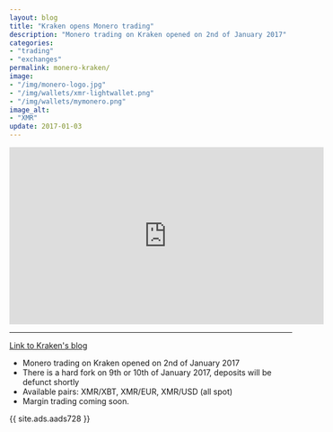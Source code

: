 ```yaml
---
layout: blog
title: "Kraken opens Monero trading"
description: "Monero trading on Kraken opened on 2nd of January 2017"
categories:
- "trading"
- "exchanges"
permalink: monero-kraken/
image:
- "/img/monero-logo.jpg"
- "/img/wallets/xmr-lightwallet.png"
- "/img/wallets/mymonero.png"
image_alt:
- "XMR"
update: 2017-01-03
---
```


<iframe width="560" height="315" src="https://www.youtube.com/embed/TZi9xx6aiuY" frameborder="0" allowfullscreen></iframe>

________________________

[Link to Kraken's blog](http://blog.kraken.com/post/155126375697/kraken-launches-monero-trading)

* Monero trading on Kraken opened on 2nd of January 2017
* There is a hard fork on 9th or 10th of January 2017, deposits will be defunct shortly
* Available pairs: XMR/XBT, XMR/EUR, XMR/USD (all spot)
* Margin trading coming soon.


{{ site.ads.aads728 }}
